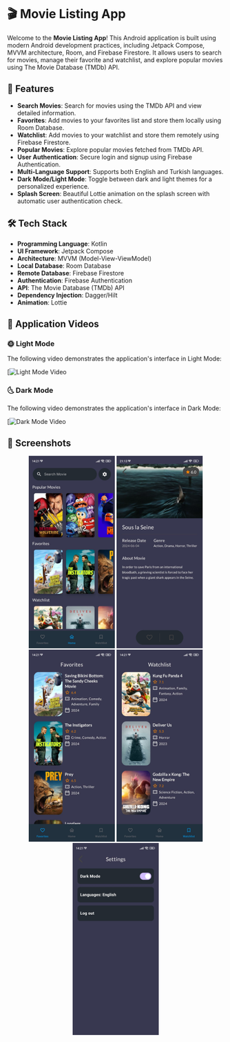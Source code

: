 # 🎬 Movie Listing App

Welcome to the **Movie Listing App**! This Android application is built using modern Android development practices, including Jetpack Compose, MVVM architecture, Room, and Firebase Firestore. It allows users to search for movies, manage their favorite and watchlist, and explore popular movies using The Movie Database (TMDb) API.

## 📱 Features

- **Search Movies**: Search for movies using the TMDb API and view detailed information.
- **Favorites**: Add movies to your favorites list and store them locally using Room Database.
- **Watchlist**: Add movies to your watchlist and store them remotely using Firebase Firestore.
- **Popular Movies**: Explore popular movies fetched from TMDb API.
- **User Authentication**: Secure login and signup using Firebase Authentication.
- **Multi-Language Support**: Supports both English and Turkish languages.
- **Dark Mode/Light Mode**: Toggle between dark and light themes for a personalized experience.
- **Splash Screen**: Beautiful Lottie animation on the splash screen with automatic user authentication check.

## 🛠️ Tech Stack

- **Programming Language**: Kotlin
- **UI Framework**: Jetpack Compose
- **Architecture**: MVVM (Model-View-ViewModel)
- **Local Database**: Room Database
- **Remote Database**: Firebase Firestore
- **Authentication**: Firebase Authentication
- **API**: The Movie Database (TMDb) API
- **Dependency Injection**: Dagger/Hilt
- **Animation**: Lottie

## 🎥 Application Videos

### 🌞 Light Mode
The following video demonstrates the application's interface in Light Mode:

[![Light Mode Video](https://github.com/user-attachments/assets/0a74b691-31cc-4d0f-ac2c-275c9652c840)

### 🌜 Dark Mode
The following video demonstrates the application's interface in Dark Mode:

[![Dark Mode Video](https://github.com/user-attachments/assets/6de641ed-0245-4ae2-9aa7-69ef30864aa5)


## 🎨 Screenshots
<p align="center">
  <img src="screenshots/search_screen.jpg" alt="Search Screen" width="200"/>
  <img src="screenshots/movie_detail_screen.jpg" alt="Movie Detail Screen" width="200"/>
  <img src="screenshots/favorites_screen.jpg" alt="Favorites Screen" width="200"/>
  <img src="screenshots/watchlist_screen.jpg" alt="Watchlist Screen" width="200"/>
  <img src="screenshots/settings_screen.jpg" alt="Settings Screen" width="200"/>
</p>



